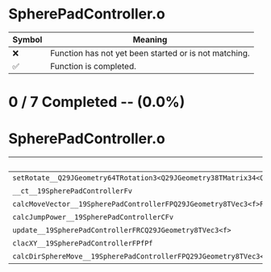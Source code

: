# SpherePadController.o
| Symbol | Meaning 
| ------------- | ------------- 
| :x: | Function has not yet been started or is not matching. 
| :white_check_mark: | Function is completed. 


# 0 / 7 Completed -- (0.0%)
# SpherePadController.o
| Symbol | Decompiled? |
| ------------- | ------------- |
| `setRotate__Q29JGeometry64TRotation3<Q29JGeometry38TMatrix34<Q29JGeometry13SMatrix34C<f>>>FRCQ29JGeometry8TVec3<f>RCQ29JGeometry8TVec3<f>` | :x: |
| `__ct__19SpherePadControllerFv` | :x: |
| `calcMoveVector__19SpherePadControllerFPQ29JGeometry8TVec3<f>RCQ29JGeometry8TVec3<f>` | :x: |
| `calcJumpPower__19SpherePadControllerCFv` | :x: |
| `update__19SpherePadControllerFRCQ29JGeometry8TVec3<f>` | :x: |
| `clacXY__19SpherePadControllerFPfPf` | :x: |
| `calcDirSphereMove__19SpherePadControllerFPQ29JGeometry8TVec3<f>RCQ29JGeometry8TVec3<f>Ul` | :x: |
